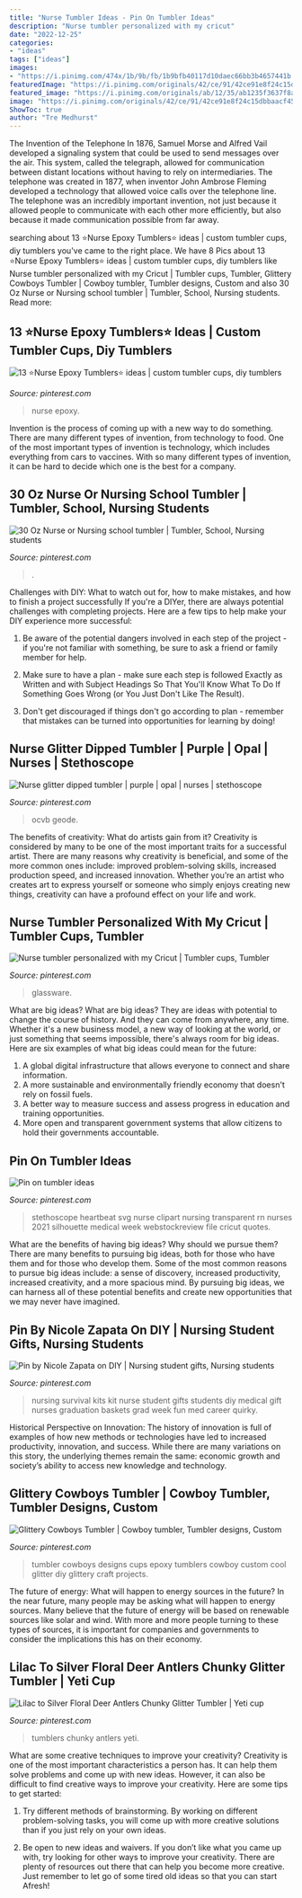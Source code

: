 ```yaml
---
title: "Nurse Tumbler Ideas - Pin On Tumbler Ideas"
description: "Nurse tumbler personalized with my cricut"
date: "2022-12-25"
categories:
- "ideas"
tags: ["ideas"]
images:
- "https://i.pinimg.com/474x/1b/9b/fb/1b9bfb40117d10daec66bb3b4657441b.jpg"
featuredImage: "https://i.pinimg.com/originals/42/ce/91/42ce91e8f24c15dbbaacf456de0603b4.jpg"
featured_image: "https://i.pinimg.com/originals/ab/12/35/ab1235f3637f8afbd21e182457416f5e.jpg"
image: "https://i.pinimg.com/originals/42/ce/91/42ce91e8f24c15dbbaacf456de0603b4.jpg"
ShowToc: true
author: "Tre Medhurst"
---
```



The Invention of the Telephone
In 1876, Samuel Morse and Alfred Vail developed a signaling system that could be used to send messages over the air. This system, called the telegraph, allowed for communication between distant locations without having to rely on intermediaries. The telephone was created in 1877, when inventor John Ambrose Fleming developed a technology that allowed voice calls over the telephone line. The telephone was an incredibly important invention, not just because it allowed people to communicate with each other more efficiently, but also because it made communication possible from far away.

	

		
searching about 13 ⭐Nurse Epoxy Tumblers⭐ ideas | custom tumbler cups, diy tumblers you've came to the right place. We have 8 Pics about 13 ⭐Nurse Epoxy Tumblers⭐ ideas | custom tumbler cups, diy tumblers like Nurse tumbler personalized with my Cricut | Tumbler cups, Tumbler, Glittery Cowboys Tumbler | Cowboy tumbler, Tumbler designs, Custom and also 30 Oz Nurse or Nursing school tumbler | Tumbler, School, Nursing students. Read more:
		
    
## 13 ⭐Nurse Epoxy Tumblers⭐ Ideas | Custom Tumbler Cups, Diy Tumblers

<img loading=lazy src="https://i.pinimg.com/474x/1b/9b/fb/1b9bfb40117d10daec66bb3b4657441b.jpg" onerror="this.onerror=null;this.src='https://tse1.mm.bing.net/th?id=OIP.w_3ysBCAJGMib6gwnAHizQAAAA&amp;pid=15.1';" alt="13 ⭐Nurse Epoxy Tumblers⭐ ideas | custom tumbler cups, diy tumblers">

_Source: pinterest.com_

>nurse epoxy. 

	

Invention is the process of coming up with a new way to do something. There are many different types of invention, from technology to food. One of the most important types of invention is technology, which includes everything from cars to vaccines. With so many different types of invention, it can be hard to decide which one is the best for a company.

    
## 30 Oz Nurse Or Nursing School Tumbler | Tumbler, School, Nursing Students

<img loading=lazy src="https://i.pinimg.com/originals/f6/6b/c0/f66bc0602ff747ce2e11dfdcb52b0dde.jpg" onerror="this.onerror=null;this.src='https://tse3.mm.bing.net/th?id=OIP.nWNh4Po-7DaPX8IeY3QMOQHaJ4&amp;pid=15.1';" alt="30 Oz Nurse or Nursing school tumbler | Tumbler, School, Nursing students">

_Source: pinterest.com_

>. 

	

Challenges with DIY: What to watch out for, how to make mistakes, and how to finish a project successfully
If you're a DIYer, there are always potential challenges with completing projects. Here are a few tips to help make your DIY experience more successful: 
1. Be aware of the potential dangers involved in each step of the project - if you're not familiar with something, be sure to ask a friend or family member for help.

2. Make sure to have a plan - make sure each step is followed Exactly as Written and with Subject Headings So That You'll Know What To Do If Something Goes Wrong (or You Just Don't Like The Result).

3. Don't get discouraged if things don't go according to plan - remember that mistakes can be turned into opportunities for learning by doing!

    
## Nurse Glitter Dipped Tumbler | Purple | Opal | Nurses | Stethoscope

<img loading=lazy src="https://i.pinimg.com/originals/9b/fb/03/9bfb036d738d5c9ad6661333b4000532.jpg" onerror="this.onerror=null;this.src='https://tse2.mm.bing.net/th?id=OIP.GWic78jKiCrgc2dVqbfxlAHaJQ&amp;pid=15.1';" alt="Nurse glitter dipped tumbler | purple | opal | nurses | stethoscope">

_Source: pinterest.com_

>ocvb geode. 

	

The benefits of creativity: What do artists gain from it?
Creativity is considered by many to be one of the most important traits for a successful artist. There are many reasons why creativity is beneficial, and some of the more common ones include: improved problem-solving skills, increased production speed, and increased innovation. Whether you’re an artist who creates art to express yourself or someone who simply enjoys creating new things, creativity can have a profound effect on your life and work.

    
## Nurse Tumbler Personalized With My Cricut | Tumbler Cups, Tumbler

<img loading=lazy src="https://i.pinimg.com/originals/31/c1/79/31c1793630fdc23b9f679533ffba630b.jpg" onerror="this.onerror=null;this.src='https://tse3.mm.bing.net/th?id=OIP.YO-hApH8XO9CJ3wpFZXm9wHaJ4&amp;pid=15.1';" alt="Nurse tumbler personalized with my Cricut | Tumbler cups, Tumbler">

_Source: pinterest.com_

>glassware. 

	

What are big ideas?
What are big ideas? They are ideas with potential to change the course of history. And they can come from anywhere, any time. Whether it's a new business model, a new way of looking at the world, or just something that seems impossible, there's always room for big ideas. Here are six examples of what big ideas could mean for the future:
1. A global digital infrastructure that allows everyone to connect and share information.
2. A more sustainable and environmentally friendly economy that doesn't rely on fossil fuels.
3. A better way to measure success and assess progress in education and training opportunities.
4. More open and transparent government systems that allow citizens to hold their governments accountable.

    
## Pin On Tumbler Ideas

<img loading=lazy src="https://i.pinimg.com/originals/41/c0/7f/41c07f2ec2df680de88540243f0de88e.jpg" onerror="this.onerror=null;this.src='https://tse2.mm.bing.net/th?id=OIP.1DrZzF3yTDatV8maHcNKCQHaIj&amp;pid=15.1';" alt="Pin on tumbler ideas">

_Source: pinterest.com_

>stethoscope heartbeat svg nurse clipart nursing transparent rn nurses 2021 silhouette medical week webstockreview file cricut quotes. 

	

What are the benefits of having big ideas? Why should we pursue them?
There are many benefits to pursuing big ideas, both for those who have them and for those who develop them. Some of the most common reasons to pursue big ideas include: a sense of discovery, increased productivity, increased creativity, and a more spacious mind. By pursuing big ideas, we can harness all of these potential benefits and create new opportunities that we may never have imagined.

    
## Pin By Nicole Zapata On DIY | Nursing Student Gifts, Nursing Students

<img loading=lazy src="https://i.pinimg.com/originals/42/ce/91/42ce91e8f24c15dbbaacf456de0603b4.jpg" onerror="this.onerror=null;this.src='https://tse1.mm.bing.net/th?id=OIP.DAMyQIPenxdtXEFyvstQugHaHa&amp;pid=15.1';" alt="Pin by Nicole Zapata on DIY | Nursing student gifts, Nursing students">

_Source: pinterest.com_

>nursing survival kits kit nurse student gifts students diy medical gift nurses graduation baskets grad week fun med career quirky. 

	

Historical Perspective on Innovation:
The history of innovation is full of examples of how new methods or technologies have led to increased productivity, innovation, and success. While there are many variations on this story, the underlying themes remain the same: economic growth and society’s ability to access new knowledge and technology.

    
## Glittery Cowboys Tumbler | Cowboy Tumbler, Tumbler Designs, Custom

<img loading=lazy src="https://i.pinimg.com/originals/64/a6/36/64a636fbe163416ccdc1f698181963e9.jpg" onerror="this.onerror=null;this.src='https://tse4.mm.bing.net/th?id=OIP.iv3t_21oS-Alb4K-0X-v7QHaJ4&amp;pid=15.1';" alt="Glittery Cowboys Tumbler | Cowboy tumbler, Tumbler designs, Custom">

_Source: pinterest.com_

>tumbler cowboys designs cups epoxy tumblers cowboy custom cool glitter diy glittery craft projects. 

	

The future of energy: What will happen to energy sources in the future?
In the near future, many people may be asking what will happen to energy sources. Many believe that the future of energy will be based on renewable sources like solar and wind. With more and more people turning to these types of sources, it is important for companies and governments to consider the implications this has on their economy.

    
## Lilac To Silver Floral Deer Antlers Chunky Glitter Tumbler | Yeti Cup

<img loading=lazy src="https://i.pinimg.com/originals/ab/12/35/ab1235f3637f8afbd21e182457416f5e.jpg" onerror="this.onerror=null;this.src='https://tse3.mm.bing.net/th?id=OIP.qxI182N_ivvSHhgkV0FvXgHaJ4&amp;pid=15.1';" alt="Lilac to Silver Floral Deer Antlers Chunky Glitter Tumbler | Yeti cup">

_Source: pinterest.com_

>tumblers chunky antlers yeti. 

	

What are some creative techniques to improve your creativity?
Creativity is one of the most important characteristics a person has. It can help them solve problems and come up with new ideas. However, it can also be difficult to find creative ways to improve your creativity. Here are some tips to get started: 
1. Try different methods of brainstorming. By working on different problem-solving tasks, you will come up with more creative solutions than if you just rely on your own ideas.

2. Be open to new ideas and waivers. If you don’t like what you came up with, try looking for other ways to improve your creativity. There are plenty of resources out there that can help you become more creative. Just remember to let go of some tired old ideas so that you can start Afresh!

